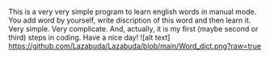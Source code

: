 This is a very very simple program to learn english words in manual mode. You add word by yourself, write discription of this word and then learn it. Very simple. Very complicate. And, actually, it is my first (maybe second or third) steps in coding. Have a nice day!
![alt text] https://github.com/Lazabuda/Lazabuda/blob/main/Word_dict.png?raw=true
